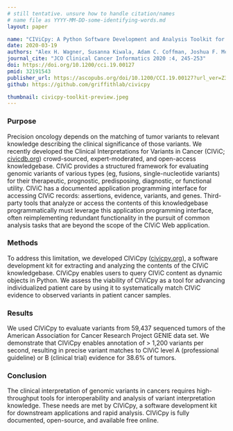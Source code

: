 ```yaml
---
# still tentative. unsure how to handle citation/names
# name file as YYYY-MM-DD-some-identifying-words.md
layout: paper

name: "CIViCpy: A Python Software Development and Analysis Toolkit for the CIViC Knowledgebase"
date: 2020-03-19
authors: "Alex H. Wagner, Susanna Kiwala, Adam C. Coffman, Joshua F. McMichael, Kelsy C. Cotto, Thomas B. Mooney, Erica K. Barnell, Kilannin Krysiak, Arpad M. Danos, Jason Walker, Obi L. Griffith, and Malachi Griffith"
journal_cite: "JCO Clinical Cancer Informatics 2020 :4, 245-253"
doi: https://doi.org/10.1200/cci.19.00127
pmid: 32191543
publisher_url: https://ascopubs.org/doi/10.1200/CCI.19.00127?url_ver=Z39.88-2003
github: https://github.com/griffithlab/civicpy

thumbnail: civicpy-toolkit-preview.jpeg
---
```


### Purpose

Precision oncology depends on the matching of tumor variants to relevant knowledge describing the clinical significance of those variants. We recently developed the Clinical Interpretations for Variants in Cancer (CIViC; [civicdb.org](https://civicdb.org)) crowd-sourced, expert-moderated, and open-access knowledgebase. CIViC provides a structured framework for evaluating genomic variants of various types (eg, fusions, single-nucleotide variants) for their therapeutic, prognostic, predisposing, diagnostic, or functional utility. CIViC has a documented application programming interface for accessing CIViC records: assertions, evidence, variants, and genes. Third-party tools that analyze or access the contents of this knowledgebase programmatically must leverage this application programming interface, often reimplementing redundant functionality in the pursuit of common analysis tasks that are beyond the scope of the CIViC Web application.

### Methods

To address this limitation, we developed CIViCpy ([civicpy.org](http://civicpy.org)), a software development kit for extracting and analyzing the contents of the CIViC knowledgebase. CIViCpy enables users to query CIViC content as dynamic objects in Python. We assess the viability of CIViCpy as a tool for advancing individualized patient care by using it to systematically match CIViC evidence to observed variants in patient cancer samples.

### Results
We used CIViCpy to evaluate variants from 59,437 sequenced tumors of the American Association for Cancer Research Project GENIE data set. We demonstrate that CIViCpy enables annotation of > 1,200 variants per second, resulting in precise variant matches to CIViC level A (professional guideline) or B (clinical trial) evidence for 38.6% of tumors.

### Conclusion

The clinical interpretation of genomic variants in cancers requires high-throughput tools for interoperability and analysis of variant interpretation knowledge. These needs are met by CIViCpy, a software development kit for downstream applications and rapid analysis. CIViCpy is fully documented, open-source, and available free online.
